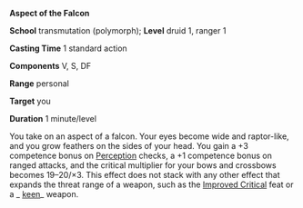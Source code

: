  **Aspect of the Falcon**

**School** transmutation (polymorph); **Level** druid 1, ranger 1

**Casting Time** 1 standard action

**Components** V, S, DF

**Range** personal

**Target** you

**Duration** 1 minute/level

You take on an aspect of a falcon. Your eyes become wide and raptor-like, and you grow feathers on the sides of your head. You gain a +3 competence bonus on [Perception](../../skills/perception#_perception) checks, a +1 competence bonus on ranged attacks, and the critical multiplier for your bows and crossbows becomes 19–20/×3. This effect does not stack with any other effect that expands the threat range of a weapon, such as the [Improved Critical](../../feats#_improved-critical) feat or a _ [keen](../../magicItems/weapons#_weapons-keen)_ weapon.

